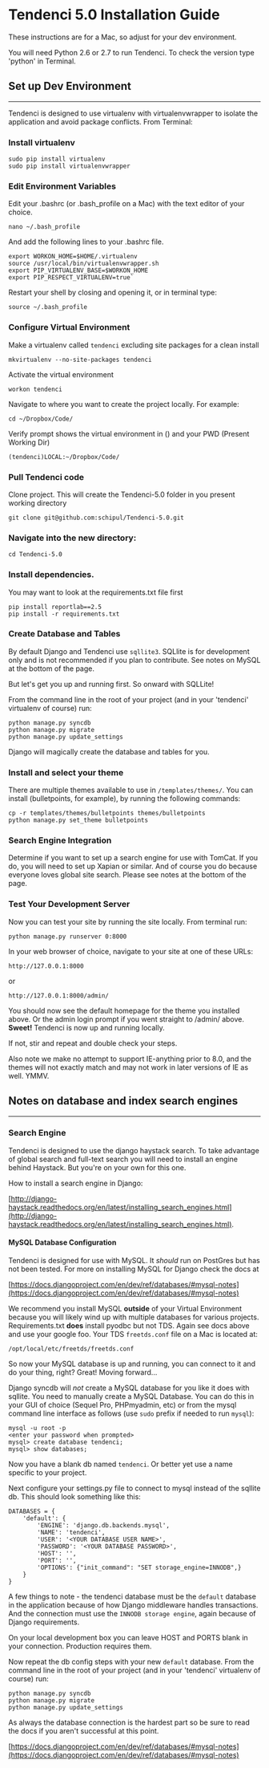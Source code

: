 # Tendenci 5.0 Installation Guide

These instructions are for a Mac, so adjust for your dev environment. 

You will need Python 2.6 or 2.7 to run Tendenci. To check the version type 'python' in Terminal.

## Set up Dev Environment
---
Tendenci is designed to use virtualenv with virtualenvwrapper to isolate the application and avoid package conflicts. From Terminal:

### Install virtualenv

	sudo pip install virtualenv
	sudo pip install virtualenvwrapper
    
    
### Edit Environment Variables
Edit your .bashrc (or .bash_profile on a Mac) with the text editor of your choice.

    nano ~/.bash_profile
    
And add the following lines to your .bashrc file.

	export WORKON_HOME=$HOME/.virtualenv
	source /usr/local/bin/virtualenvwrapper.sh
	export PIP_VIRTUALENV_BASE=$WORKON_HOME
	export PIP_RESPECT_VIRTUALENV=true`
    
Restart your shell by closing and opening it, or in terminal type:

	source ~/.bash_profile

### Configure Virtual Environment
Make a virtualenv called `tendenci` excluding site packages for a clean install

    mkvirtualenv --no-site-packages tendenci

Activate the virtual environment

    workon tendenci

Navigate to where you want to create the project locally. For example:

    cd ~/Dropbox/Code/

Verify prompt shows the virtual environment in () and your PWD (Present Working Dir)

    (tendenci)LOCAL:~/Dropbox/Code/

### Pull Tendenci code
Clone project. This will create the Tendenci-5.0 folder in you present working directory

    git clone git@github.com:schipul/Tendenci-5.0.git

### Navigate into the new directory:

    cd Tendenci-5.0

### Install dependencies. 
You may want to look at the requirements.txt file first

    pip install reportlab==2.5
    pip install -r requirements.txt

### Create Database and Tables
By default Django and Tendenci use `sqllite3`. SQLlite is for development only and is not recommended if you plan to contribute. See notes on MySQL at the bottom of the page.

But let's get you up and running first. So onward with SQLLite!

From the command line in the root of your project (and in your 'tendenci' virtualenv of course) run:

    python manage.py syncdb
    python manage.py migrate
    python manage.py update_settings

Django will magically create the database and tables for you.

### Install and select your theme

There are multiple themes available to use in `/templates/themes/`. You can install (bulletpoints, for example), by running the following commands:

    cp -r templates/themes/bulletpoints themes/bulletpoints
    python manage.py set_theme bulletpoints

### Search Engine Integration

Determine if you want to set up a search engine for use with TomCat. If you do, you will need to set up Xapian or similar. And of course you do because everyone loves global site search. Please see notes at the bottom of the page.

### Test Your Development Server

Now you can test your site by running the site locally. From terminal run:

    python manage.py runserver 0:8000

In your web browser of choice, navigate to your site at one of these URLs:

	http://127.0.0.1:8000
	
or

	http://127.0.0.1:8000/admin/

You should now see the default homepage for the theme you installed above. Or the admin login prompt if you went straight to /admin/ above. **Sweet!** Tendenci is now up and running locally.

If not, stir and repeat and double check your steps.

Also note we make no attempt to support IE-anything prior to 8.0, and the themes will not exactly match and may not work in later versions of IE as well. YMMV.

## Notes on database and index search engines
---

### Search Engine

Tendenci is designed to use the django haystack search. To take advantage of global search and full-text search you will need to install an engine behind Haystack. But you're on your own for this one.

How to install a search engine in Django: 

[http://django-haystack.readthedocs.org/en/latest/installing_search_engines.html](http://django-haystack.readthedocs.org/en/latest/installing_search_engines.html).

#### MySQL Database Configuration

Tendenci is designed for use with MySQL. It *should* run on PostGres but has not been tested. For more on installing MySQL for Django check the docs at

[https://docs.djangoproject.com/en/dev/ref/databases/#mysql-notes](https://docs.djangoproject.com/en/dev/ref/databases/#mysql-notes)

We recommend you install MySQL **outside** of your Virtual Environment because you will likely wind up with multiple databases for various projects. Requirements.txt **does** install pyodbc but not TDS. Again see docs above and use your google foo. Your TDS `freetds.conf` file on a Mac is located at:

	/opt/local/etc/freetds/freetds.conf

So now your MySQL database is up and running, you can connect to it and do your thing, right? Great! Moving forward…

Django syncdb will *not* create a MySQL database for you like it does with sqllite. You need to manually create a MySQL Database. You can do this in your GUI of choice (Sequel Pro, PHPmyadmin, etc) or from the mysql command line interface as follows (use `sudo` prefix if needed to run `mysql`):

	mysql -u root -p
	<enter your password when prompted>
	mysql> create database tendenci;
	mysql> show databases;	

Now you have a blank db named `tendenci`. Or better yet use a name specific to your project.

Next configure your settings.py file to connect to mysql instead of the sqllite db. This should look something like this:

	DATABASES = {
	    'default': {
	        'ENGINE': 'django.db.backends.mysql',
	        'NAME': 'tendenci',
	        'USER': '<YOUR DATABASE USER NAME>',
	        'PASSWORD': '<YOUR DATABASE PASSWORD>',
	        'HOST': '',
	        'PORT': '',
	        'OPTIONS': {"init_command": "SET storage_engine=INNODB",}
	    }
	}

A few things to note - the tendenci database must be the `default` database in the application because of how Django middleware handles transactions. And the connection must use the `INNODB storage engine`, again because of Django requirements.

On your local development box you can leave HOST and PORTS blank in your connection. Production requires them.

Now repeat the db config steps with your new `default` database. From the command line in the root of your project (and in your 'tendenci' virtualenv of course) run:

    python manage.py syncdb
    python manage.py migrate
    python manage.py update_settings

As always the database connection is the hardest part so be sure to read the docs if you aren't successful at this point.

[https://docs.djangoproject.com/en/dev/ref/databases/#mysql-notes](https://docs.djangoproject.com/en/dev/ref/databases/#mysql-notes)